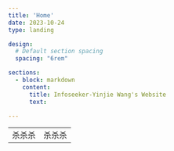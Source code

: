 ```yaml
---
title: 'Home'
date: 2023-10-24
type: landing

design:
  # Default section spacing
  spacing: "6rem"

sections:
  - block: markdown
    content:
      title: Infoseeker-Yinjie Wang's Website
      text: 

---
```

<table>
  <tr>
    <td>
      杀杀杀
    </td>
    <td>
      杀杀杀
    </td>
  </tr>
</table>

